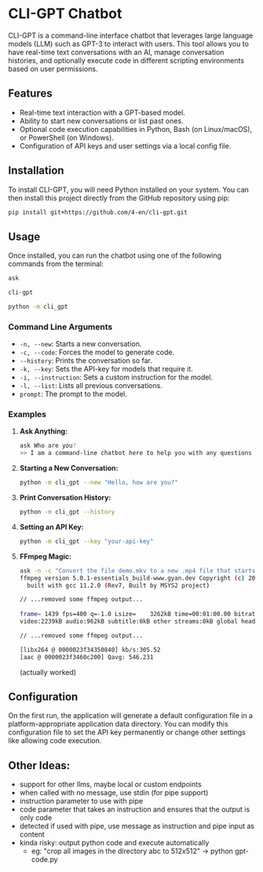 # CLI-GPT Chatbot

CLI-GPT is a command-line interface chatbot that leverages large language models (LLM) such as GPT-3 to interact with users. This tool allows you to have real-time text conversations with an AI, manage conversation histories, and optionally execute code in different scripting environments based on user permissions.

## Features

- Real-time text interaction with a GPT-based model.
- Ability to start new conversations or list past ones.
- Optional code execution capabilities in Python, Bash (on Linux/macOS), or PowerShell (on Windows).
- Configuration of API keys and user settings via a local config file.

## Installation

To install CLI-GPT, you will need Python installed on your system. You can then install this project directly from the GitHub repository using pip:

```bash
pip install git+https://github.com/4-en/cli-gpt.git
```

## Usage

Once installed, you can run the chatbot using one of the following commands from the terminal:

```bash
ask
```

```bash
cli-gpt
```

```bash
python -m cli_gpt
```

### Command Line Arguments

- `-n, --new`: Starts a new conversation.
- `-c, --code`: Forces the model to generate code.
- `--history`: Prints the conversation so far.
- `-k, --key`: Sets the API-key for models that require it.
- `-i, --instruction`: Sets a custom instruction for the model.
- `-l, --list`: Lists all previous conversations.
- `prompt`: The prompt to the model.

### Examples

1. **Ask Anything:**

   ```bash
   ask Who are you?
   >> I am a command-line chatbot here to help you with any questions you may have.
   ```

1. **Starting a New Conversation:**

   ```bash
   python -m cli_gpt --new "Hello, how are you?"
   ```

2. **Print Conversation History:**

   ```bash
   python -m cli_gpt --history
   ```


3. **Setting an API Key:**

   ```bash
   python -m cli_gpt --key "your-api-key"
   ```

4. **FFmpeg Magic:**

   ```bash
   ask -n -c "Convert the file demo.mkv to a new .mp4 file that starts at 1min and ends at 2min, while also having a size of 512x512, cropped from the original center."
   ffmpeg version 5.0.1-essentials_build-www.gyan.dev Copyright (c) 2000-2022 the FFmpeg developers
     built with gcc 11.2.0 (Rev7, Built by MSYS2 project)
   
   // ...removed some ffmpeg output...
     
   frame= 1439 fps=400 q=-1.0 Lsize=    3262kB time=00:01:00.00 bitrate= 445.4kbits/s speed=16.7x
   video:2239kB audio:962kB subtitle:0kB other streams:0kB global headers:0kB muxing overhead: 1.904760%
   
   // ...removed some ffmpeg output...
   
   [libx264 @ 0000023f34350840] kb/s:305.52
   [aac @ 0000023f3460c200] Qavg: 546.231
   ```
   (actually worked)

## Configuration

On the first run, the application will generate a default configuration file in a platform-appropriate application data directory. You can modify this configuration file to set the API key permanently or change other settings like allowing code execution.


## Other Ideas:
- support for other llms, maybe local or custom endpoints
- when called with no message, use stdin (for pipe support)
- instruction parameter to use with pipe
- code parameter that takes an instruction and ensures that the output is only code
- detected if used with pipe, use message as instruction and pipe input as content
- kinda risky: output python code and execute automatically
  - eg: "crop all images in the directory abc to 512x512" -> python gpt-code.py

